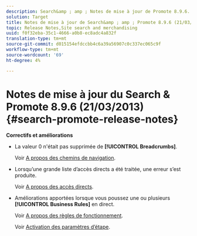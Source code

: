 ```yaml
---
description: Search&amp ; amp ; Notes de mise à jour de Promote 8.9.6.
solution: Target
title: Notes de mise à jour de Search&amp ; amp ; Promote 8.9.6 (21/03/2013)
topic: Release Notes,Site search and merchandising
uuid: f0f32eba-35c1-4666-a0b8-ec8adc4a832f
translation-type: tm+mt
source-git-commit: d015154efdccbb4c6a39a56907c0c337ec065c9f
workflow-type: tm+mt
source-wordcount: '69'
ht-degree: 4%

---
```



# Notes de mise à jour du Search &amp; Promote 8.9.6 (21/03/2013){#search-promote-release-notes}

**Correctifs et améliorations**

* La valeur 0 n&#39;était pas supprimée de **[!UICONTROL Breadcrumbs]**.

   Voir [A propos des chemins de navigation](../c-about-design-menu/c-about-breadcrumbs.md#concept_FB8A943C594A4A1593B118141DA61F03).

* Lorsqu’une grande liste d’accès directs a été traitée, une erreur s’est produite.

   Voir [A propos des accès directs](../c-about-rules-menu/c-about-direct-hits.md#concept_C5EE074A19FD4D5B8DD21DB575E35565).

* Améliorations apportées lorsque vous poussez une ou plusieurs **[!UICONTROL Business Rules]** en direct.

   Voir [A propos des règles de fonctionnement](../c-about-rules-menu/c-about-business-rules.md#concept_2A93D76216754D3D8412CDEA00BD26BD).

   Voir [Activation des paramètres d’étape](../c-about-staging.md#task_44306783B4C0408AAA58B471DAF2D9A4).

